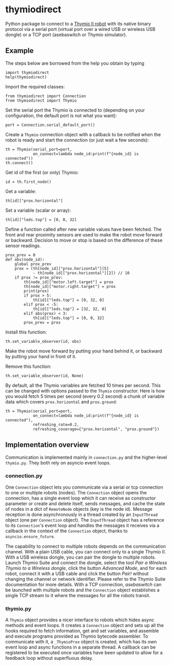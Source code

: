 # thymiodirect

Python package to connect to a [Thymio II robot](https://thymio.org) with its native binary protocol via a serial port (virtual port over a wired USB or wireless USB dongle) or a TCP port (asebaswitch or Thymio simulator).

## Example

The steps below are borrowed from the help you obtain by typing
```
import thymiodirect
help(thymiodirect)
```

Import the required classes:
```
from thymiodirect import Connection
from thymiodirect import Thymio
```

Set the serial port the Thymio is connected to (depending on your configuration, the default port is not what you want):
```
port = Connection.serial_default_port()
```

Create a `Thymio` connection object with a callback to be notified when the robot is ready and start the connection (or just wait a few seconds):
```
th = Thymio(serial_port=port,
            on_connect=lambda node_id:print(f"{node_id} is connected"))
th.connect()
```

Get id of the first (or only) Thymio:
```
id = th.first_node()
```

Get a variable:
```
th[id]["prox.horizontal"]
```

Set a variable (scalar or array):
```
th[id]["leds.top"] = [0, 0, 32]
```

Define a function called after new variable values have been fetched.
The front and rear proximity sensors are used to make the robot move forward or backward. Decision to move or stop is based on the difference of these sensor readings.
```
prox_prev = 0
def obs(node_id):
    global prox_prev
    prox = (th[node_id]["prox.horizontal"][5]
            - th[node_id]["prox.horizontal"][2]) // 10
    if prox != prox_prev:
        th[node_id]["motor.left.target"] = prox
        th[node_id]["motor.right.target"] = prox
        print(prox)
        if prox > 5:
            th[id]["leds.top"] = [0, 32, 0]
        elif prox < -5:
            th[id]["leds.top"] = [32, 32, 0]
        elif abs(prox) < 3:
            th[id]["leds.top"] = [0, 0, 32]
        prox_prev = prox
```

Install this function:
```
th.set_variable_observer(id, obs)
```

Make the robot move forward by putting your hand behind it, or backward by putting your hand in front of it.

Remove this function:
```
th.set_variable_observer(id, None)
```

By default, all the Thymio variables are fetched 10 times per second. This can be changed with options passed to the `Thymio` constructor. Here is how you would fetch 5 times per second (every 0.2 second) a chunk of variable data which covers `prox.horizontal` and `prox.ground`:
```
th = Thymio(serial_port=port,
            on_connect=lambda node_id:print(f"{node_id} is connected"),
            refreshing_rate=0.2,
            refreshing_coverage={"prox.horizontal", "prox.ground"})
```

## Implementation overview

Communication is implemented mainly in `connection.py` and the higher-level `thymio.py`. They both rely on asyncio event loops.

### connection.py

One `Connection` object lets you communicate via a serial or tcp connection to one or multiple robots (nodes). The `Connection` object opens the connection, has a single event loop which it can receive as constructor parameter or create and delete itself, sends messages, and cache the state of nodes in a dict of `RemoteNode` objects (key is the node id). Message reception is done asynchronously in a thread created by an `InputThread` object (one per `Connection` object). The `InputThread` object has a reference to its `Connection`'s event loop and handles the messages it receives via a callback in the context of the `Connection` object, thanks to `asyncio.ensure_future`.

The capability to connect to multiple robots depends on the communication channel. With a plain USB cable, you can connect only to a single Thymio II. With a USB wireless dongle, you can pair the dongle to multiple robots. Launch Thymio Suite and connect the dongle, select the tool _Pair a Wireless Thymio to a Wireless dongle_, click the button _Advanced Mode_, and for each robot, connect it with a USB cable and click the button _Pair!_ without changing the channel or network identifier. Please refer to the Thymio Suite documentation for more details. With a TCP connection, _asebaswitch_ can be launched with multiple robots and the `Connection` object establishes a single TCP stream to it where the messages for all the robots transit.

### thymio.py

A `Thymio` object provides a nicer interface to robots which hides async methods and event loops. It creates a `Connection` object and sets up all the hooks required to fetch information, get and set variables, and assemble and execute programs provided as Thymio bytecode assembler. To communicate with it, a `_ThymioProx` object is created, which has its own event loop and async functions in a separate thread. A callback can be registered to be executed once variables have been updated to allow for a feedback loop without superfluous delay.
